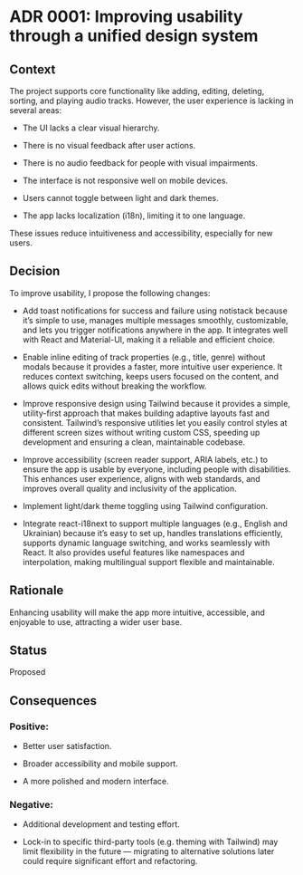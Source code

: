 # ADR 0001: Improving usability through a unified design system



## Context

The project supports core functionality like adding, editing, deleting, sorting, and playing audio tracks. However, the user experience is lacking in several areas:

- The UI lacks a clear visual hierarchy.

- There is no visual feedback after user actions.

- There is no audio feedback for people with visual impairments.

- The interface is not responsive well on mobile devices.

- Users cannot toggle between light and dark themes.

- The app lacks localization (i18n), limiting it to one language.

These issues reduce intuitiveness and accessibility, especially for new users.



## Decision

To improve usability, I propose the following changes:

- Add toast notifications for success and failure using notistack because it’s simple to use, manages multiple messages smoothly, customizable, and lets you trigger notifications anywhere in the app. It integrates well with React and Material-UI, making it a reliable and efficient choice.

- Enable inline editing of track properties (e.g., title, genre) without modals because it provides a faster, more intuitive user experience. It reduces context switching, keeps users focused on the content, and allows quick edits without breaking the workflow.

- Improve responsive design using Tailwind because it provides a simple, utility-first approach that makes building adaptive layouts fast and consistent. Tailwind’s responsive utilities let you easily control styles at different screen sizes without writing custom CSS, speeding up development and ensuring a clean, maintainable codebase.

- Improve accessibility (screen reader support, ARIA labels, etc.) to ensure the app is usable by everyone, including people with disabilities. This enhances user experience, aligns with web standards, and improves overall quality and inclusivity of the application.

- Implement light/dark theme toggling using Tailwind configuration.

- Integrate react-i18next to support multiple languages (e.g., English and Ukrainian) because it’s easy to set up, handles translations efficiently, supports dynamic language switching, and works seamlessly with React. It also provides useful features like namespaces and interpolation, making multilingual support flexible and maintainable.



## Rationale

Enhancing usability will make the app more intuitive, accessible, and enjoyable to use, attracting a wider user base.



## Status
Proposed



## Consequences

### Positive:

- Better user satisfaction.

- Broader accessibility and mobile support.

- A more polished and modern interface.



### Negative:

- Additional development and testing effort.

- Lock-in to specific third-party tools (e.g. theming with Tailwind) may limit flexibility in the future — migrating to alternative solutions later could require significant effort and refactoring.
